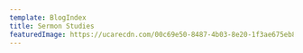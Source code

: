 ```yaml
---
template: BlogIndex
title: Sermon Studies
featuredImage: https://ucarecdn.com/00c69e50-8487-4b03-8e20-1f3ae675eb83/
---
```

